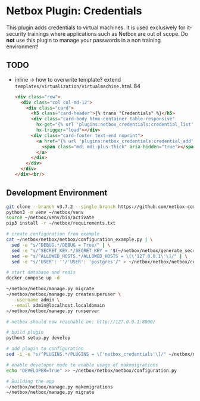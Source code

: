 # Netbox Plugin: Credentials

This plugin adds credentials to virtual machines. It is used exclusively 
for it-security trainings where applications such as Netbox are out of scope.
Do **not** use this plugin to manage your passwords in a non training environment!

## TODO
- inline -> how to overwrite template?
  extend `templates/virtualization/virtualmachine.html`:84
  ```html
  <div class="row">
    <div class="col col-md-12">
      <div class="card">
        <h5 class="card-header">{% trans "Credentials" %}</h5>
        <div class="card-body htmx-container table-responsive"
          hx-get="{% url 'plugins:netbox_credentials:credential_list' %}?virtual_machine_id={{ object.pk }}"
          hx-trigger="load"></div>
        <div class="card-footer text-end noprint">
          <a href="{% url 'plugins:netbox_credentials:credential_add' %}?device={{ object.device.pk }}&virtual_machine={{ object.pk }}&return_url={{ object.get_absolute_url }}" class="btn btn-sm btn-primary">
            <span class="mdi mdi-plus-thick" aria-hidden="true"></span> {% trans "Add Credential" %}
          </a>
        </div>
      </div>
    </div>
  </div><br/>

  ```

## Development Environment
```sh
git clone --branch v3.7.2 --single-branch https://github.com/netbox-community/netbox ~/netbox
python3 -m venv ~/netbox/venv
source ~/netbox/venv/bin/activate
pip3 install -r ~/netbox/requirements.txt

# create configuration from example
cat ~/netbox/netbox/netbox/configuration_example.py | \
  sed -e "s/^DEBUG.*/DEBUG = True/" | \
  sed -e "s/^SECRET_KEY.*/SECRET_KEY = '$(~/netbox/netbox/generate_secret_key.py)'/" | \
  sed -e "s/^ALLOWED_HOSTS.*/ALLOWED_HOSTS = \[\'127.0.0.1\'\]/" | \
  sed -e "s/'USER': ''/'USER': 'postgres'/" > ~/netbox/netbox/netbox/configuration.py

# start database and redis
docker compose up -d

~/netbox/netbox/manage.py migrate
~/netbox/netbox/manage.py createsuperuser \
  --username admin \
  --email admin@localhost.localdomain
~/netbox/netbox/manage.py runserver

# netbox should now reachable on: http://127.0.0.1:8000/

# build plugin
python3 setup.py develop

# add plugin to configuration
sed -i -e "s/^PLUGINS.*/PLUGINS = \['netbox_credentials'\]/" ~/netbox/netbox/netbox/configuration.py

# enable developer mode to enable usage of makemigrations
echo "DEVELOPER=True" >> ~/netbox/netbox/netbox/configuration.py

# Building the app
~/netbox/netbox/manage.py makemigrations
~/netbox/netbox/manage.py migrate
```
